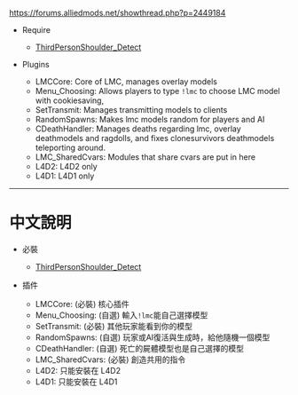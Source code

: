 https://forums.alliedmods.net/showthread.php?p=2449184

* Require
    * [ThirdPersonShoulder_Detect](https://forums.alliedmods.net/showthread.php?t=298649)

* Plugins
    * LMCCore: Core of LMC, manages overlay models
    * Menu_Choosing: Allows players to type ```!lmc``` to choose LMC model with cookiesaving, 
    * SetTransmit: Manages transmitting models to clients
    * RandomSpawns: Makes lmc models random for players and AI
    * CDeathHandler: Manages deaths regarding lmc, overlay deathmodels and ragdolls, and fixes clonesurvivors deathmodels teleporting around.
    * LMC_SharedCvars: Modules that share cvars are put in here
    * L4D2: L4D2 only
    * L4D1: L4D1 only

- - - -
# 中文說明

* 必裝
    * [ThirdPersonShoulder_Detect](https://forums.alliedmods.net/showthread.php?t=298649)

* 插件
    * LMCCore: (必裝) 核心插件
    * Menu_Choosing: (自選) 輸入```!lmc```能自己選擇模型
    * SetTransmit: (必裝) 其他玩家能看到你的模型
    * RandomSpawns: (自選) 玩家或AI復活與生成時，給他隨機一個模型
    * CDeathHandler: (自選) 死亡的屍體模型也是自己選擇的模型
    * LMC_SharedCvars: (必裝) 創造共用的指令
    * L4D2: 只能安裝在 L4D2
    * L4D1: 只能安裝在 L4D1
